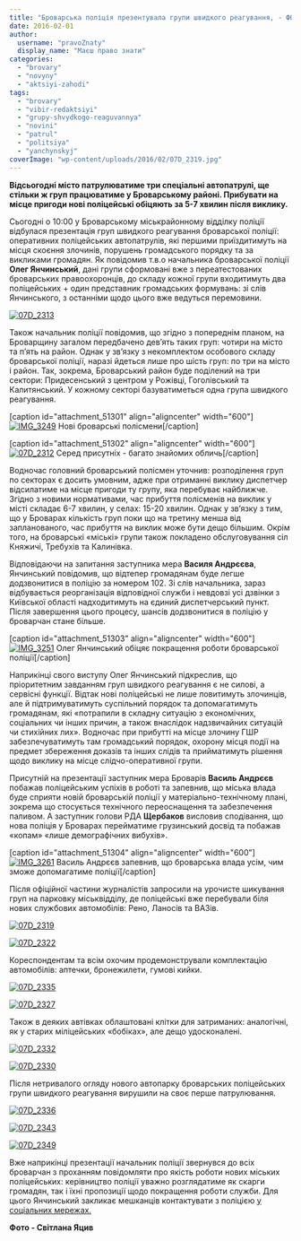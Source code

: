 ```yaml
---
title: "Броварська поліція презентувала групи швидкого реагування, - ФОТОРЕПОРТАЖ"
date: 2016-02-01
author: 
  username: "pravoZnaty"
  display_name: "Маєш право знати"
categories: 
  - "brovary"
  - "novyny"
  - "aktsiyi-zahodi"
tags: 
  - "brovary"
  - "vibir-redaktsiyi"
  - "grupy-shvydkogo-reaguvannya"
  - "novini"
  - "patrul"
  - "politsiya"
  - "yanchynskyj"
coverImage: "wp-content/uploads/2016/02/07D_2319.jpg"
---
```


**Відсьогодні місто патрулюватиме три спеціальні автопатрулі, ще стільки ж груп працюватиме у Броварському районі. Прибувати на місце пригоди нові поліцейські обіцяють за 5-7 хвилин після виклику.**

Сьогодні о 10:00 у Броварському міськрайонному відділку поліції відбулася презентація груп швидкого реагування броварської поліції: оперативних поліцейських автопатрулів, які першими приїздитимуть на місця скоєння злочинів, порушень громадського порядку та за викликами громадян. Як повідомив т.в.о начальника броварської поліції **Олег Янчинський**, дані групи сформовані вже з переатестованих броварських правоохоронців, до складу кожної групи входитимуть два поліцейських + один представник громадських формувань: зі слів Янчинського, з останніми щодо цього вже ведуться перемовини.

[![07D_2313](https://mpz.brovary.org/wp-content/uploads/2016/02/07D_2313.jpg)](https://mpz.brovary.org/wp-content/uploads/2016/02/07D_2313.jpg)

Також начальник поліції повідомив, що згідно з попереднім планом, на Броварщину загалом передбачено дев’ять таких груп: чотири на місто та п’ять на район. Однак у зв’язку з некомплектом особового складу броварської поліції, наразі йдеться лише про шість груп: по три на місто і район. Так, зокрема, Броварський район буде поділений на три сектори: Придесенський з центром у Рожівці, Гоголівський та Калитянський. У кожному секторі базуватиметься одна група швидкого реагування.

\[caption id="attachment\_51301" align="aligncenter" width="600"\][![IMG_3249](https://mpz.brovary.org/wp-content/uploads/2016/02/IMG_3249-1.jpg)](https://mpz.brovary.org/wp-content/uploads/2016/02/IMG_3249-1.jpg) Нові броварські полісмени\[/caption\]

\[caption id="attachment\_51302" align="aligncenter" width="600"\][![07D_2312](https://mpz.brovary.org/wp-content/uploads/2016/02/07D_2312.jpg)](https://mpz.brovary.org/wp-content/uploads/2016/02/07D_2312.jpg) Серед присутніх - багато знайомих обличь\[/caption\]

Водночас головний броварський полісмен уточнив: розподілення груп по секторах є досить умовним, адже при отриманні виклику диспетчер відсилатиме на місце пригоди ту групу, яка перебуває найближче. Згідно з новими нормативами, час прибуття полісменів на виклик у місті складає 6-7 хвилин, у селах: 15-20 хвилин. Однак у зв’язку з тим, що у Броварах кількість груп поки що на третину менша від запланованого, час прибуття на виклик може бути дещо більшим. Окрім того, на броварські «міські» групи також покладено обслуговування сіл Княжичі, Требухів та Калинівка.

Відповідаючи на запитання заступника мера **Василя Андрєєва**, Янчинський повідомив, що відтепер громадянам буде легше додзвонитися в поліцію за номером 102. Зі слів начальника, зараз відбувається реорганізація відповідної служби і невдовзі усі дзвінки з Київської області надходитимуть на єдиний диспетчерський пункт. Після завершення цього процесу, шансів додзвонитися в поліцію у броварчан стане більше.

\[caption id="attachment\_51303" align="aligncenter" width="600"\][![IMG_3251](https://mpz.brovary.org/wp-content/uploads/2016/02/IMG_3251.jpg)](https://mpz.brovary.org/wp-content/uploads/2016/02/IMG_3251.jpg) Олег Янчинський обіцяє покращення роботи броварської поліції\[/caption\]

Наприкінці свого виступу Олег Янчинський підкреслив, що пріоритетним завданням груп швидкого реагування є не силові, а сервісні функції. Відтак нові поліцейські не лише ловитимуть злочинців, але й підтримуватимуть суспільний порядок та допомагатимуть громадянам, які «потрапили в складну ситуацію з економічних, соціальних чи інших причин, а також внаслідок надзвичайних ситуацій чи стихійних лих». Водночас при прибутті на місце злочину ГШР забезпечуватимуть там громадський порядок, охорону місця події на предмет збереження доказів та інших слідів та прийматимуть рішення щодо виклику на місце слідчо-оперативної групи.

Присутній на презентації заступник мера Броварів **Василь Андрєєв** побажав поліцейським успіхів в роботі та запевнив, що міська влада буде сприяти новій броварській поліції у матеріально-технічному плані, зокрема що стосується технічного переоснащення та забезпечення паливом. А заступник голови РДА **Щербаков** висловив сподівання, що нова поліція у Броварах перейматиме грузинський досвід та побажав «копам» «лише демографічних вибухів».

\[caption id="attachment\_51304" align="aligncenter" width="600"\][![IMG_3261](https://mpz.brovary.org/wp-content/uploads/2016/02/IMG_3261.jpg)](https://mpz.brovary.org/wp-content/uploads/2016/02/IMG_3261.jpg) Василь Андрєєв запевнив, що броварська влада усім, чим зможе допомагатиме поліції\[/caption\]

Після офіційної частини журналістів запросили на урочисте шикування груп на парковку міськвідділу, де поліцейські вже перебували біля нових службових автомобілів: Рено, Ланосів та ВАЗів.

[![07D_2319](https://mpz.brovary.org/wp-content/uploads/2016/02/07D_2319.jpg)](https://mpz.brovary.org/wp-content/uploads/2016/02/07D_2319.jpg)

[![07D_2322](https://mpz.brovary.org/wp-content/uploads/2016/02/07D_2322.jpg)](https://mpz.brovary.org/wp-content/uploads/2016/02/07D_2322.jpg)

Кореспондентам та всім охочим продемонстрували комплектацію автомобілів: аптечки, бронежилети, гумові кийки.

[![07D_2335](https://mpz.brovary.org/wp-content/uploads/2016/02/07D_2335.jpg)](https://mpz.brovary.org/wp-content/uploads/2016/02/07D_2335.jpg)

[![07D_2327](https://mpz.brovary.org/wp-content/uploads/2016/02/07D_2327.jpg)](https://mpz.brovary.org/wp-content/uploads/2016/02/07D_2327.jpg)

Також в деяких автівках облаштовані клітки для затриманих: аналогічні, як у старих міліцейських «бобіках», але дещо удосконалені.

[![07D_2332](https://mpz.brovary.org/wp-content/uploads/2016/02/07D_2332.jpg)](https://mpz.brovary.org/wp-content/uploads/2016/02/07D_2332.jpg)

[![07D_2330](https://mpz.brovary.org/wp-content/uploads/2016/02/07D_2330.jpg)](https://mpz.brovary.org/wp-content/uploads/2016/02/07D_2330.jpg)

Після нетривалого огляду нового автопарку броварських поліцейських групи швидкого реагування вирушили на своє перше патрулювання.

[![07D_2336](https://mpz.brovary.org/wp-content/uploads/2016/02/07D_2336.jpg)](https://mpz.brovary.org/wp-content/uploads/2016/02/07D_2336.jpg)

[![07D_2343](https://mpz.brovary.org/wp-content/uploads/2016/02/07D_2343.jpg)](https://mpz.brovary.org/wp-content/uploads/2016/02/07D_2343.jpg)

[![07D_2349](https://mpz.brovary.org/wp-content/uploads/2016/02/07D_2349.jpg)](https://mpz.brovary.org/wp-content/uploads/2016/02/07D_2349.jpg)

Вже наприкінці презентації начальник поліції звернувся до всіх броварчан з проханням повідомляти про якість роботи нових міських поліцейських: керівництво поліції уважно розглядатиме як скарги громадян, так і їхні пропозиції щодо покращення роботи служби. Для цього Янчинський закликає мешканців контактувати з поліцією [у соціальних мережах.](https://www.facebook.com/profile.php?id=100011244846155)

**Фото - Світлана Яцив**
